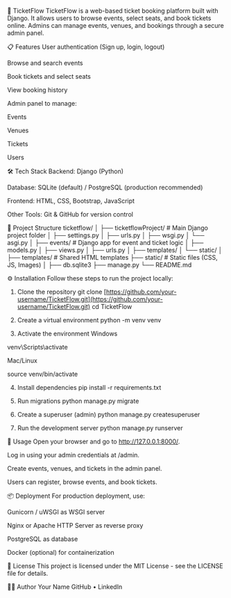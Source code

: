 🎫 TicketFlow
TicketFlow is a web-based ticket booking platform built with Django. It allows users to browse events, select seats, and book tickets online. Admins can manage events, venues, and bookings through a secure admin panel.

📋 Features
User authentication (Sign up, login, logout)

Browse and search events

Book tickets and select seats

View booking history

Admin panel to manage:

Events

Venues

Tickets

Users

🛠️ Tech Stack
Backend: Django (Python)

Database: SQLite (default) / PostgreSQL (production recommended)

Frontend: HTML, CSS, Bootstrap, JavaScript

Other Tools: Git & GitHub for version control

📁 Project Structure
ticketflow/
│
├── ticketflowProject/ # Main Django project folder
│ ├── settings.py
│ ├── urls.py
│ ├── wsgi.py
│ └── asgi.py
│
├── events/ # Django app for event and ticket logic
│ ├── models.py
│ ├── views.py
│ ├── urls.py
│ ├── templates/
│ └── static/
│
├── templates/ # Shared HTML templates
├── static/ # Static files (CSS, JS, Images)
│
├── db.sqlite3
├── manage.py
└── README.md


⚙️ Installation
Follow these steps to run the project locally:

1. Clone the repository
git clone [https://github.com/your-username/TicketFlow.git](https://github.com/your-username/TicketFlow.git)
cd TicketFlow

2. Create a virtual environment
python -m venv venv

3. Activate the environment
Windows

venv\Scripts\activate

Mac/Linux

source venv/bin/activate

4. Install dependencies
pip install -r requirements.txt

5. Run migrations
python manage.py migrate

6. Create a superuser (admin)
python manage.py createsuperuser

7. Run the development server
python manage.py runserver

🚀 Usage
Open your browser and go to http://127.0.0.1:8000/.

Log in using your admin credentials at /admin.

Create events, venues, and tickets in the admin panel.

Users can register, browse events, and book tickets.

📦 Deployment
For production deployment, use:

Gunicorn / uWSGI as WSGI server

Nginx or Apache HTTP Server as reverse proxy

PostgreSQL as database

Docker (optional) for containerization

📜 License
This project is licensed under the MIT License - see the LICENSE file for details.

👨‍💻 Author
Your Name
GitHub • LinkedIn
